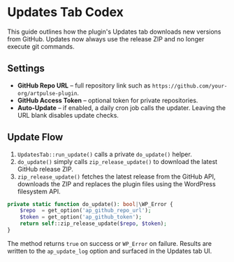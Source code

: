 # Updates Tab Codex

This guide outlines how the plugin's Updates tab downloads new versions from GitHub. Updates now always use the release ZIP and no longer execute git commands.

## Settings
- **GitHub Repo URL** – full repository link such as
  `https://github.com/your-org/artpulse-plugin`.
- **GitHub Access Token** – optional token for private repositories.
- **Auto-Update** – if enabled, a daily cron job calls the updater.
  Leaving the URL blank disables update checks.

## Update Flow
1. `UpdatesTab::run_update()` calls a private `do_update()` helper.
2. `do_update()` simply calls `zip_release_update()` to download the latest GitHub release ZIP.
3. `zip_release_update()` fetches the latest release from the GitHub API, downloads the ZIP and replaces the plugin files using the WordPress filesystem API.

```php
private static function do_update(): bool|\WP_Error {
    $repo  = get_option('ap_github_repo_url');
    $token = get_option('ap_github_token');
    return self::zip_release_update($repo, $token);
}
```

The method returns `true` on success or `WP_Error` on failure. Results are written to the `ap_update_log` option and surfaced in the Updates tab UI.
